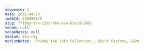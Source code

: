 ```yaml
---
sequence: 1
date: 2021-04-23
imdbId: tt0095179
slug: friday-the-13th-the-new-blood-1988
venue: null
venueNotes: null
medium: Blu-ray
mediumNotes: _Friday the 13th Collection_, Shout Factory, 2020
---
```


